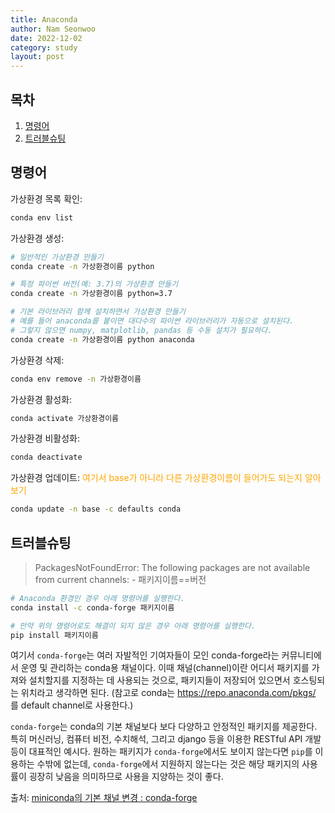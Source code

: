 ```yaml
---
title: Anaconda
author: Nam Seonwoo
date: 2022-12-02
category: study
layout: post
---
```


## 목차
1. [명령어](#명령어)
2. [트러블슈팅](#트러블슈팅)


## 명령어

가상환경 목록 확인:
```bash
conda env list
```

가상환경 생성:
```bash
# 일반적인 가상환경 만들기
conda create -n 가상환경이름 python

# 특정 파이썬 버전(예: 3.7)의 가상환경 만들기
conda create -n 가상환경이름 python=3.7

# 기본 라이브러리 함께 설치하면서 가상환경 만들기
# 예를 들어 anaconda를 붙이면 대다수의 파이썬 라이브러리가 자동으로 설치된다.
# 그렇지 않으면 numpy, matplotlib, pandas 등 수동 설치가 필요하다.
conda create -n 가상환경이름 python anaconda
```

가상환경 삭제:
```bash
conda env remove -n 가상환경이름
```

가상환경 활성화:
```bash
conda activate 가상환경이름
```

가상환경 비활성화:
```bash
conda deactivate
```

가상환경 업데이트:
<span style="color: orange">여기서 base가 아니라 다른 가상환경이름이 들어가도 되는지 알아 보기</span>
```bash
conda update -n base -c defaults conda
```


## 트러블슈팅
> PackagesNotFoundError: The following packages are not available from current channels:
> \- 패키지이름\==버전
```bash
# Anaconda 환경인 경우 아래 명령어를 실행한다.
conda install -c conda-forge 패키지이름

# 만약 위의 명령어로도 해결이 되지 않은 경우 아래 명령어를 실행한다.
pip install 패키지이름
```
여기서 `conda-forge`는 여러 자발적인 기여자들이 모인 conda-forge라는 커뮤니티에서 운영 및 관리하는 conda용 채널이다. 이때 채널(channel)이란 어디서 패키지를 가져와 설치할지를 지정하는 데 사용되는 것으로, 패키지들이 저장되어 있으면서 호스팅되는 위치라고 생각하면 된다. (참고로 conda는 https://repo.anaconda.com/pkgs/ 를 default channel로 사용한다.)  

`conda-forge`는 conda의 기본 채널보다 보다 다양하고 안정적인 패키지를 제공한다. 특히 머신러닝, 컴퓨터 비전, 수치해석, 그리고 django 등을 이용한 RESTful API 개발 등이 대표적인 예시다. 원하는 패키지가 `conda-forge`에서도 보이지 않는다면 `pip`를 이용하는 수밖에 없는데, `conda-forge`에서 지원하지 않는다는 것은 해당 패키지의 사용률이 굉장히 낮음을 의미하므로 사용을 지양하는 것이 좋다.  

출처: [miniconda의 기본 채널 변경 : conda-forge](https://dsaint31.tistory.com/261)
